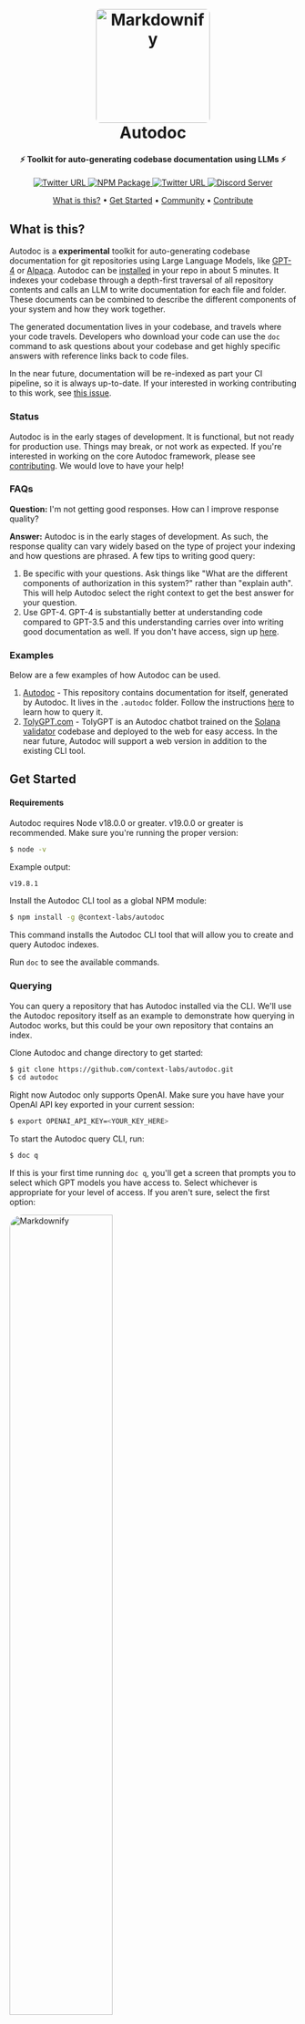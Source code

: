 
<h1 align="center">
  <br>
  <a href="https://github.com/context-labs/autodoc"><img src="https://raw.githubusercontent.com/context-labs/autodoc/master/assets/autodoc.png" alt="Markdownify" width="200" style="border-radius:8px;"></a>
  <br>
Autodoc
  <br>
</h1>

<h4 align="center">⚡ Toolkit for auto-generating codebase documentation using LLMs ⚡</h4>
<p align="center">
<a href="https://opensource.org/licenses/MIT">
	  <img alt="Twitter URL" src="https://img.shields.io/badge/License-MIT-yellow.svg">
  </a>
	<a href="https://www.npmjs.com/package/@context-labs/autodoc">
	  <img alt="NPM Package" src="https://badge.fury.io/js/@context-labs%2Fautodoc.svg">
  </a>
  <a href="https://twitter.com/autodoc_">
	  <img alt="Twitter URL" src="https://img.shields.io/twitter/url?label=Follow%20%40autodoc_&style=social&url=https%3A%2F%2Ftwitter.com%2Fautodoc_">
	  <a href="https://discord.com/invite/zpFEXXWSNg">
	  <img alt="Discord Server" src="https://dcbadge.vercel.app/api/server/zpFEXXWSNg?compact=true&style=flat">
  </a>
</p>

<p align="center">
  <a href="#what-is-this">What is this?</a> •
  <a href="#get-started">Get Started</a> •
  <a href="#community">Community</a> •
  <a href="#contributing">Contribute</a>
</p>


## What is this?
Autodoc is a **experimental** toolkit for auto-generating codebase documentation for git repositories using Large Language Models, like [GPT-4](https://openai.com/research/gpt-4) or [Alpaca](https://github.com/ggerganov/llama.cpp). Autodoc can be [installed](#get-started) in your repo in about 5 minutes. It indexes your codebase through a depth-first traversal of all repository contents and calls an LLM to write documentation for each file and folder. These documents can be combined to describe the different components of your system and how they work together. 

The generated documentation lives in your codebase, and travels where your code travels. Developers who download your code can use the `doc` command to ask questions about your codebase and get highly specific answers with reference links back to code files. 

In the near future, documentation will be re-indexed as part your CI pipeline, so it is always up-to-date. If your interested in working contributing to this work, see [this issue](https://github.com/context-labs/autodoc/issues/7).


### Status
Autodoc is in the early stages of development. It is functional, but not ready for production use. Things may break, or not work as expected. If you're interested in working on the core Autodoc framework, please see [contributing](#contributing). We would love to have your help!

### FAQs
**Question:** I'm not getting good responses. How can I improve response quality?

**Answer:** Autodoc is in the early stages of development. As such, the response quality can vary widely based on the type of project your indexing and how questions are phrased. A few tips to writing good query:
1. Be specific with your questions. Ask things like "What are the different components of authorization in this system?" rather than "explain auth". This will help Autodoc select the right context to get the best answer for your question.
2. Use GPT-4. GPT-4 is substantially better at understanding code compared to GPT-3.5 and this understanding carries over into writing good documentation as well. If you don't have access, sign up [here](https://openai.com/waitlist/gpt-4-api).


### Examples
Below are a few examples of how Autodoc can be used. 
1. [Autodoc](https://github.com/context-labs/autodoc) - This repository contains documentation for itself, generated by Autodoc. It lives in the `.autodoc` folder. Follow the instructions [here](#querying) to learn how to query it.
2. [TolyGPT.com](https://tolygpt.com) - TolyGPT is an Autodoc chatbot trained on the [Solana validator](https://github.com/solana-labs/solana) codebase and deployed to the web for easy access. In the near future, Autodoc will support a web version in addition to the existing CLI tool.

## Get Started

#### Requirements
Autodoc requires Node v18.0.0 or greater. v19.0.0 or greater is recommended. Make sure you're running the proper version:

```bash
$ node -v
```

Example output:
```bash
v19.8.1
```

Install the Autodoc CLI tool as a global NPM module:

```bash
$ npm install -g @context-labs/autodoc
```
This command installs the Autodoc CLI tool that will allow you to create and query Autodoc indexes.

Run `doc` to see the available commands.

### Querying
You can query a repository that has Autodoc installed via the CLI. We'll use the Autodoc repository itself as an example to demonstrate how querying in Autodoc works, but this could be your own repository that contains an index.

Clone Autodoc and change directory to get started:

```bash 
$ git clone https://github.com/context-labs/autodoc.git
$ cd autodoc
```

Right now Autodoc only supports OpenAI. Make sure you have have your OpenAI API key exported in your current session:

```bash
$ export OPENAI_API_KEY=<YOUR_KEY_HERE>
```

To start the Autodoc query CLI, run:

```bash
$ doc q
```

If this is your first time running `doc q`, you'll get a screen that prompts you to select which GPT models you have access to. Select whichever is appropriate for your level of access. If you aren't sure, select the first option:

<img src="https://raw.githubusercontent.com/context-labs/autodoc/master/assets/select-models.png" alt="Markdownify" width="60%" style="border-radius:24px;">

You're now ready to query documentation for the Autodoc repository:

<img src="https://raw.githubusercontent.com/context-labs/autodoc/master/assets/query.gif" alt="Markdownify" width="60%" style="border-radius:24px;">

This is the core querying experience. It's very basic right now, with plenty of room of improvement. If you're interested in improving the Autodoc CLI querying experience, checkout [this issue](https://github.com/context-labs/autodoc/issues/11).

### Indexing
Follow the steps below to generate documentation for your own repository using Autodoc.

Change directory into the root of your project:
```bash
cd $PROJECT_ROOT
```
Make sure your OpenAI API key is available in the current session:

```bash
$ export OPENAI_API_KEY=<YOUR_KEY_HERE>
```

Run the `init` command:
```
doc init
```
You will be prompted to enter the name of your project, GitHub url, and select which GPT models you have access to. If you aren't sure which models you have access to, select the first option. This command will generate an `autodoc.config.json` file in the root of your project to store the values. This file should be checked in to git.

**Note:** Do not skip entering these values or indexing may not work.

**Prompt Configuration:** You'll find prompt directions specified in `prompts.ts`, with some snippets customizable in the `autodoc.config.json`. The current prompts are developer focused and assume your repo is code focused. We will have more reference templates in the future.

Run the `index` command:
```bash
doc index
```

You should see a screen like this:

<img src="https://raw.githubusercontent.com/context-labs/autodoc/master/assets/index-estimate.png" alt="Markdownify" width="60%" style="border-radius:24px;">

This screen estimates the cost of indexing your repository. You can also access this screen via the `doc estimate` command. If you've already indexed once, then `doc index` will only reindex files that have been changed on the second go.

For every file in your project, Autodoc calculates the number of tokens in the file based on the file content. The more lines of code, the larger the number of tokens. Using this number, it determine which model it will use on per file basis, always choosing the cheapest model whose context length supports the number of tokens in the file. If you're interested in helping make model selection configurable in Autodoc, check out [this issue](https://github.com/context-labs/autodoc/issues/9).

**Note:** This naive model selection strategy means that files under ~4000 tokens will be documented using GPT-3.5, which will result in less accurate documentation. **We recommend using GPT-4 8K at a minimum.** Indexing with GPT-4 results in significantly better output. You can apply for access [here](https://openai.com/waitlist/gpt-4-api).

For large projects, the cost can be several hundred dollars. View OpenAI pricing [here](https://openai.com/pricing). 

In the near future, we will support self-hosted models, such as [Llama](https://github.com/facebookresearch/llama) and [Alpaca](https://github.com/tatsu-lab/stanford_alpaca). Read [this issue](https://github.com/context-labs/autodoc/issues/8) if you're interesting in contributing to this work.

When your repository is done being indexed, you should see a screen like this:

<img src="https://raw.githubusercontent.com/context-labs/autodoc/master/assets/index-finished.png" alt="Markdownify" width="60%" style="border-radius:24px;">

You can now query your application using the steps outlined in [querying](#querying).

## Community
There is a small group of us that are working full time on Autodoc. Join us on [Discord](https://discord.gg/zpFEXXWSNg), or follow us on [Twitter](https://twitter.com/autodoc_) for updates. We'll be posting regularly and continuing to improve the Autodoc application. Want to contribute? Read below.


## Contributing

As an open source project in a rapidly developing field, we are extremely open to contributions, whether it be in the form of a new feature, improved infra, or better documentation.

For detailed information on how to contribute, see [here](.github/CONTRIBUTING.md).
